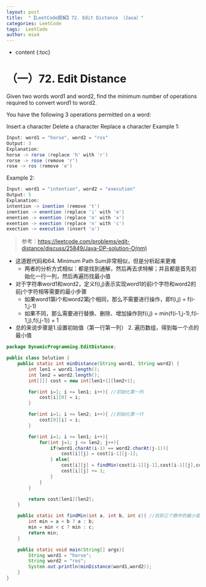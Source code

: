 ```yaml
---
layout: post
title:  "【LeetCode题解】72. Edit Distance （Java）"
categories: LeetCode
tags:  LeetCode
author: mio4
---
```


* content
{:toc}








# （一）72. Edit Distance

Given two words word1 and word2, find the minimum number of operations required to convert word1 to word2.

You have the following 3 operations permitted on a word:

Insert a character
Delete a character
Replace a character
Example 1:

```java 
Input: word1 = "horse", word2 = "ros"
Output: 3
Explanation: 
horse -> rorse (replace 'h' with 'r')
rorse -> rose (remove 'r')
rose -> ros (remove 'e')
```

Example 2:

```java 
Input: word1 = "intention", word2 = "execution"
Output: 5
Explanation: 
intention -> inention (remove 't')
inention -> enention (replace 'i' with 'e')
enention -> exention (replace 'n' with 'x')
exention -> exection (replace 'n' with 'c')
exection -> execution (insert 'u')
```

>参考：https://leetcode.com/problems/edit-distance/discuss/25849/Java-DP-solution-O(nm)

 - 这道题代码和64. Minimum Path Sum非常相似，但是分析起来更难
	 - 两者的分析方式相似：都是找到通解，然后再去求特解；并且都是首先初始化一行一列，然后再遍历找最小值
 - 对于字符串word1和word2，定义f(i,j)表示实现word1的前i个字符和word2的前j个字符相等需要的最小步骤
	 - 如果word1第i个和word2第j个相同，那么不需要进行操作，即f(i,j) = f(i-1,j-1)
	 - 如果不同，那么需要进行替换、删除、增加操作则f(i,j) = min(f(i-1,j-1),f(i-1,j),f(i,j-1)) + 1
 - 总的来说步骤是1.设置初始值（第一行第一列） 2. 遍历数组，得到每一个点的最小值

```java 
package DynamicProgramming.EditDistance;

public class Solution {
	public static int minDistance(String word1, String word2) {
		int len1 = word1.length();
		int len2 = word2.length();
		int[][] cost = new int[len1+1][len2+1];

		for(int i=1; i <= len1; i++){ //初始化第一列
			cost[i][0] = i;
		}

		for(int i=1; i <= len2; i++){ //初始化第一行
			cost[0][i] = i;
		}

		for(int i=1; i <= len1; i++){
			for(int j=1; j <= len2; j++){
				if(word1.charAt(i-1) == word2.charAt(j-1)){
					cost[i][j] = cost[i-1][j-1];
				} else{
					cost[i][j] = findMin(cost[i-1][j-1],cost[i-1][j],cost[i][j-1]);
					cost[i][j] += 1;
				}
			}
		}

		return cost[len1][len2];
	}

	public static int findMin(int a, int b, int c){ //找到三个数中的最小值
		int min = a < b ? a : b;
		min = min < c ? min : c;
		return min;
	}

	public static void main(String[] args){
		String word1 = "horse";
		String word2 = "ros";
		System.out.println(minDistance(word1,word2));
	}
}

```

